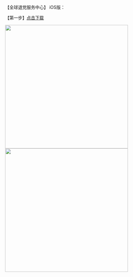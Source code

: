 <p>【全球退党服务中心】 iOS版：</p>
<p>【第一步】<a href="https://cdn.jsdelivr.net/gh/fanqiangla/ruanjian/tuidang.mobileconfig">点击下载</a></p>

<img src="https://raw.githubusercontent.com/fanqiangla/ruanjian/master/no1.jpg" width="400px">

<img src="https://raw.githubusercontent.com/fanqiangla/ruanjian/master/no2.jpg" width="400px">
